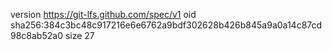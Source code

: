 version https://git-lfs.github.com/spec/v1
oid sha256:384c3bc48c917216e6e6762a9bdf302628b426b845a9a0a14c87cd98c8ab52a0
size 27

